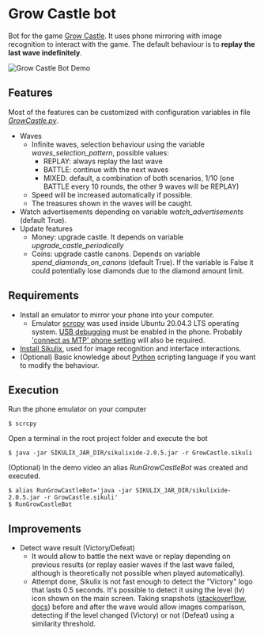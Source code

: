 # Grow Castle bot
Bot for the game [Grow Castle](https://play.google.com/store/apps/details?id=com.raongames.growcastle&hl=en&gl=US).
It uses phone mirroring with image recognition to interact with the game. The default behaviour is to **replay the last wave indefinitely**.

![Grow Castle Bot Demo](./demo/Demo.gif)


## Features
Most of the features can be customized with configuration variables in file [*GrowCastle.py*](./GrowCastle.sikuli/GrowCastle.py).
- Waves
    - Infinite waves, selection behaviour using the variable *waves_selection_pattern*, possible values:
        - REPLAY: always replay the last wave
        - BATTLE: continue with the next waves
        - MIXED: default, a combination of both scenarios, 1/10 (one BATTLE every 10 rounds, the other 9 waves will be REPLAY)
    - Speed will be increased automatically if possible.
    - The treasures shown in the waves will be caught.
- Watch advertisements depending on variable *watch_advertisements* (default True).
- Update features
    - Money: upgrade castle. It depends on variable *upgrade_castle_periodically*
    - Coins: upgrade castle canons. Depends on variable *spend_diamonds_on_canons* (default True). If the variable is False it could potentially lose diamonds due to the diamond amount limit.


## Requirements
- Install an emulator to mirror your phone into your computer.
    - Emulator [scrcpy](https://github.com/Genymobile/scrcpy) was used inside Ubuntu 20.04.3 LTS operating system.
    [USB debugging](https://www.youtube.com/watch?v=Ucs34BkfPB0&t=25s) must be enabled in the phone. Probably ['connect as MTP' phone setting](https://stackoverflow.com/questions/28704636/insufficient-permissions-for-device-in-android-studio-workspace-running-in-opens) will also be required.
- [Install Sikulix](http://sikulix.com/quickstart/), used for image recognition and interface interactions.
- (Optional) Basic knowledge about [Python](https://www.python.org/) scripting language if you want to modify the behaviour.


## Execution
Run the phone emulator on your computer
```console
$ scrcpy
```

Open a terminal in the root project folder and execute the bot
```console
$ java -jar SIKULIX_JAR_DIR/sikulixide-2.0.5.jar -r GrowCastle.sikuli
```

(Optional) In the demo video an alias *RunGrowCastleBot* was created and executed.
```console
$ alias RunGrowCastleBot='java -jar SIKULIX_JAR_DIR/sikulixide-2.0.5.jar -r GrowCastle.sikuli'
$ RunGrowCastleBot
```

## Improvements
- Detect wave result (Victory/Defeat)
    - It would allow to battle the next wave or replay depending on previous results (or replay easier waves if the last wave failed, although is theoretically not possible when played automatically).
    - Attempt done, Sikulix is not fast enough to detect the "Victory" logo that lasts 0.5 seconds. It's possible to detect it using the level (lv) icon shown on the main screen. Taking snapshots ([stackoverflow](https://stackoverflow.com/questions/16745722/whats-the-command-to-take-a-picture-in-sikuli), [docs](http://doc.sikuli.org/screen.html#capturing)) before and after the wave would allow images comparison, detecting if the level changed (Victory) or not (Defeat) using a similarity threshold.
